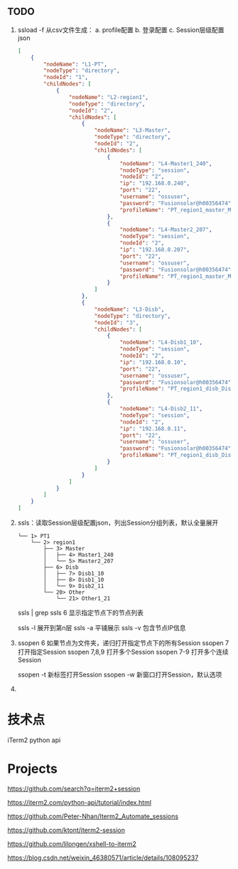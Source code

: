 

## TODO
1. ssload -f <filename>
从csv文件生成：
a. profile配置
b. 登录配置
c. Session层级配置json
    ```json
    [
        {
            "nodeName": "L1-PT",
            "nodeType": "directory",
            "nodeId": "1",
            "childNodes": [
                {
                    "nodeName": "L2-region1",
                    "nodeType": "directory",
                    "nodeId": "2",
                    "childNodes": [
                        {
                            "nodeName": "L3-Master",
                            "nodeType": "directory",
                            "nodeId": "2",
                            "childNodes": [
                                {
                                    "nodeName": "L4-Master1_240",
                                    "nodeType": "session",
                                    "nodeId": "2",
                                    "ip": "192.168.0.240",
                                    "port": "22",
                                    "username": "ossuser",
                                    "password": "Fusionsolar@h00356474",
                                    "profileName": "PT_region1_master_Master1"
                                },
                                {
                                    "nodeName": "L4-Master2_207",
                                    "nodeType": "session",
                                    "nodeId": "2",
                                    "ip": "192.168.0.207",
                                    "port": "22",
                                    "username": "ossuser",
                                    "password": "Fusionsolar@h00356474",
                                    "profileName": "PT_region1_master_Master2"
                                }
                            ]
                        },
                        {
                            "nodeName": "L3-Disb",
                            "nodeType": "directory",
                            "nodeId": "3",
                            "childNodes": [
                                {
                                    "nodeName": "L4-Disb1_10",
                                    "nodeType": "session",
                                    "nodeId": "2",
                                    "ip": "192.168.0.10",
                                    "port": "22",
                                    "username": "ossuser",
                                    "password": "Fusionsolar@h00356474",
                                    "profileName": "PT_region1_disb_Disb1"
                                },
                                {
                                    "nodeName": "L4-Disb2_11",
                                    "nodeType": "session",
                                    "nodeId": "2",
                                    "ip": "192.168.0.11",
                                    "port": "22",
                                    "username": "ossuser",
                                    "password": "Fusionsolar@h00356474",
                                    "profileName": "PT_region1_disb_Disb2"
                                }
                            ]
                        }
                    ]
                }
            ]
        }
    ]
    ```
1. ssls：读取Session层级配置json，列出Session分组列表，默认全量展开

    ```
    └── 1> PT1 
        └── 2> region1
            ├── 3> Master           
            │   ├── 4> Master1_240    
            │   └── 5> Master2_207
            ├── 6> Disb
            │   ├── 7> Disb1_10
            │   ├── 8> Disb1_10
            │   └── 9> Disb2_11
            └── 20> Other
                └── 21> Other1_21
    ```
   ssls | grep
   ssls 6           显示指定节点下的节点列表

   ssls -l <n>      展开到第n层
   ssls -a          平铺展示
   ssls -v          包含节点IP信息

2. 
   ssopen 6         如果节点为文件夹，递归打开指定节点下的所有Session
   ssopen 7         打开指定Session
   ssopen 7,8,9     打开多个Session
   ssopen 7-9       打开多个连续Session

   ssopen -t        新标签打开Session
   ssopen -w        新窗口打开Session，默认选项

3. 






# 技术点
iTerm2 python api



# Projects


https://github.com/search?q=iterm2+session


https://iterm2.com/python-api/tutorial/index.html


https://github.com/Peter-Nhan/Iterm2_Automate_sessions


https://github.com/ktont/iterm2-session


https://github.com/lilongen/xshell-to-iterm2


https://blog.csdn.net/weixin_46380571/article/details/108095237


